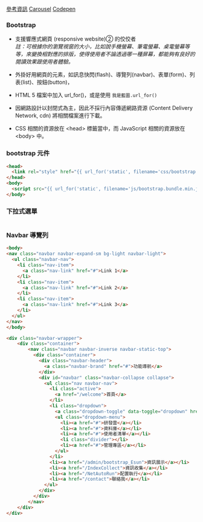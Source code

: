 
[參考資訊](http://tsweb44.com/TS_Bootstrap4/i4.html)
[Carousel](https://andy6804tw.github.io/2018/01/14/bootstrap-carousel/)
[Codepen](https://codepen.io/pen/)

### Bootstrap

* 支援響應式網頁 (responsive website)➁ 的佼佼者</br>
*註：可根據你的瀏覽視窗的大小，比如說手機螢幕、筆電螢幕、桌電螢幕等等，來變換相對應的排版，使得使用者不論透過哪一種屏幕，都能夠有良好的閱讀效果跟使用者體驗。*

* 外掛好用網頁的元素，如訊息快閃(flash)、導覽列(navbar)、表單(form)、列表(list)、按鈕(button)，

* HTML 5 檔案中加入 url_for()，或是使用 `我是藍圖.url_for()`
* 因網路設計以封閉式為主，因此不採行內容傳遞網路資源 (Content Delivery Network, cdn) 將相關檔案進行下載。
* CSS 相關的資源放在 \<head> 標籤當中，而 JavaScript 相關的資源放在 \<body> 中。

### bootstrap 元件
```html
<head>
  <link rel="style" href="{{ url_for('static', filename='css/bootstrap.min.css') }}">
</head>
<body>
  <script src="{{ url_for('static', filename='js/bootstrap.bundle.min.js') }}"></script>
</body>
```

### 下拉式選單

```html


```

### Navbar 導覽列
```html
<body>
<nav class="navbar navbar-expand-sm bg-light navbar-light">
  <ul class="navbar-nav">
    <li class="nav-item">
      <a class="nav-link" href="#">Link 1</a>
    </li>
    <li class="nav-item">
      <a class="nav-link" href="#">Link 2</a>
    </li>
    <li class="nav-item">
      <a class="nav-link" href="#">Link 3</a>
    </li>
  </ul>
</nav>
</body>
```

```html
<div class="navbar-wrapper">
    <div class="container">
        <nav class="navbar navbar-inverse navbar-static-top">
          <div class="container">
            <div class="navbar-header">
              <a class="navbar-brand" href="#">功能導航</a>
            </div>
            <div id="navbar" class="navbar-collapse collapse">
              <ul class="nav navbar-nav">
                <li class="active">
                  <a href="/welcome">首頁</a>
                </li>
                <li class="dropdown">
                  <a class="dropdown-toggle" data-toggle="dropdown" href="#">帳號管理<span class="caret"></span></a>  
                  <ul class="dropdown-menu">
                    <li><a href="#">研發雲</a></li>
                    <li><a href="#">資料庫</a></li>
                    <li><a href="#">使用者清單</a></li>
                    <li class="divider"></li>
                    <li><a href="#">管理專區</a></li>
                  </ul>  
                </li>  
                <li><a href="/admin/bootstrap_Esun">資訊展示</a></li>
                <li><a href="/IndexCollect">資訊收集</a></li>
                <li><a href="/NetAutoRun">配置執行</a></li>
                <li><a href="/contact">聯絡我</a></li>
              </ul>
            </div>
          </div>
        </nav>
    </div>
</div>
```


